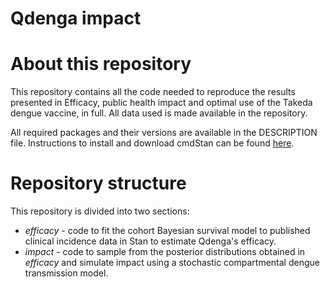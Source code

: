 # Qdenga impact


# About this repository
This repository contains all the code needed to reproduce the results presented in Efficacy, public health impact and optimal use of the Takeda dengue vaccine, in full. All data used is made available in the repository.

All required packages and their versions are available in the DESCRIPTION file. Instructions to install and download cmdStan can be found [here](https://mc-stan.org/users/interfaces/cmdstan).

# Repository structure

This repository is divided into two sections: 

* *efficacy* - code to fit the cohort Bayesian survival model to published clinical incidence data in Stan to estimate Qdenga's efficacy.
* *impact* - code to sample from the posterior distributions obtained in *efficacy* and simulate impact using a stochastic compartmental dengue transmission model. 
